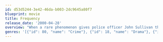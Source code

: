 ```yaml
---
id: d53d5244-3e42-46da-b003-2dc9645a80f7
blueprint: movie
title: Frequency
release_date: '2000-04-28'
overview: "When a rare phenomenon gives police officer John Sullivan the chance to speak to his father, 30 years in the past, he takes the opportunity to prevent his dad's tragic death.  After his actions inadvertently give rise to a series of brutal murders he and his father must find a way to fix the consequences of altering time."
genres: '[{"id": 80, "name": "Crime"}, {"id": 18, "name": "Drama"}, {"id": 878, "name": "Science Fiction"}, {"id": 53, "name": "Thriller"}]'
---
```

